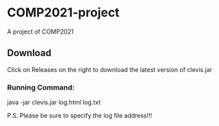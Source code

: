 # COMP2021-project
A project of COMP2021

## Download
Click on Releases on the right to download the latest version of clevis.jar

### Running Command:
java -jar clevis.jar log.html log.txt

P.S. Please be sure to specify the log file address!!!
